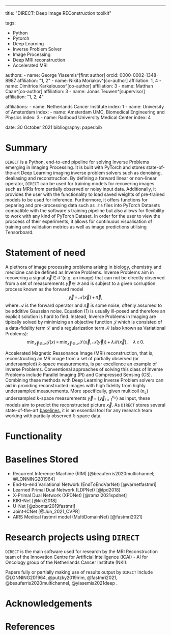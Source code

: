 ---
title: "DIRECT: Deep Image REConstruction toolkit"

tags:

 - Python
 - Pytorch
 - Deep Learning
 - Inverse Problem Solver
 - Image Processing
 - Deep MRI reconstruction
 - Accelerated MRI

authors:
    - name: George Yiasemis^[first author] 
      orcid: 0000-0002-1348-8987
      affiliation: "1, 2"
    - name: Nikita Moriakov^[co-author]
      affiliation: 1, 4
    - name: Dimitrios Karkalousos^[co-author]
      affiliation: 3
    - name: Matthan Caan^[co-author]
      affiliation: 3
    - name: Jonas Teuwen^[supervisor] 
      affiliation: "1, 2, 4"
   
affiliations:
    - name: Netherlands Cancer Institute
      index: 1
    - name: University of Amsterdam
      index: 
    - name: Amsterdam UMC, Biomedical Engineering and Physics
      index: 3
    - name: Radboud University Medical Center
      index: 4

date: 30 October 2021
bibliography: paper.bib

# Summary
`DIRECT` is a Python, end-to-end pipeline for solving Inverse Problems emerging in Imaging Processing. It is built with PyTorch and stores state-of-the-art Deep Learning imaging inverse problem solvers such as denoising, dealiasing and reconstruction. By defining a forward linear or non-linear operator, `DIRECT` can be used for training models for recovering images such as MRIs from partially observed or noisy input data. Additionally, it provides the user with the functionality to load saved weights of pre-trained models to be used for inference. Furthermore, it offers functions for peparing and pre-processing data such as `.h5` files into PyTorch Datasets compatible with the software's training pipeline but also allows for flexibility to work with any kind of PyTorch Dataset. In order for the user to view the proccess of their experiments, it allows for continuous visualisation of training and validation metrics as well as image predictions utilising Tensorboard.

# Statement of need
A plethora of image processing problems arising in biology, chemistry and medicine can be defined as Inverse Problems. Inverse Problems aim in recovering a signal $\vec{x} \, \in \, \mathcal{X}$ (e.g. an image) that can not  be directly observed from a set of measurements $\vec{y} \, \in \, \mathcal{Y}$ and is subject to a given corruption process known as the forward model $$\tag{1} \vec{y} \, = \, \mathcal{A}(\vec{x}) \,+\,\vec{n},$$ where $\mathcal{A}$ is the forward operator and $\vec{n}$ is some noise, oftenly assumed to be additive Gaussian noise. Equation (1) is usually ill-posed and therefore an explicit solution is hard to find. Instead, Inverse Problems in Imaging are tipically solved by minimizing an objective function $\mathcal{J}$ which is consisted of a data-fidelity term $\mathcal{L}$ and a regularization term $\mathcal{R}$ (also known as Variational Problems):
$$\tag{2}  \min_{\vec{x} \, \in \, \mathcal{X}} \mathcal{J}(x) \, = \, \min_{\vec{x} \, \in \,  \mathcal{X}} \mathcal{L}\big(\vec{x}, \, \mathcal{A}(\vec{y})\big) \,+\, \lambda \mathcal{R}(\vec{x}),\quad \lambda \, \ge \, 0.$$ 

Accelerated Magnetic Ressonance Image (MRI) reconstruction, that is, reconstructing an MR image from a set of partially observed (or undersampled) $k$-space measurements, is par excellence an example of Inverse Problems.  Conventional approaches of solving this class of Inverse Problems include Parallel Imaging (PI) and Compressed Sensing (CS). Combining these methods with Deep Learning Inverse Problem solvers can aid in providing reconstructed images with high fidelity from highly undersampled measurements. More specifically, given multicoil ($n_c$) undersampled $k$-space measurements $\vec{y} \,=\,\{\vec{y}_{i=1}^{n_c}\}$ as input,  these models aim to predict the reconstructed picture $\vec{x}$. As `DIRECT` stores several state-of-the-art [baselines](#baselines-stored), it is an essential tool for any research team working with partially observed $k$-space data.

# Functionality

# Baselines Stored

 - Recurrent Inference Machine (RIM) [@beauferris2020multichannel; @LONNING201964]
 - End-to-end Variational Network (EndToEndVarNet) [@varnetfastmri]
 - Learned Primal Dual Network (LDPNet) [@lpd2018]
 - X-Primal Dual Network (XPDNet) [@ramzi2021xpdnet]
 - KIKI-Net [@kiki2018]
 - U-Net [@zbontar2019fastmri]
 - Joint-ICNet [@Jun_2021_CVPR]
 - AIRS Medical fastmri model (MultiDomainNet) [@fastmri2021]

# Research projects using `DIRECT`

`DIRECT` is the main software used for research by the MRI Reconstruction team of the Innovation Centre for Artificial Intelligence (ICAI) - AI for Oncology group of the Netherlands Cancer Institute (NKI).

Papers fully or partially making use of results output by `DIRECT` include @LONNING201964, @putzky2019irim, @fastmri2021, @beauferris2020multichannel, @yiasemis2021deep .


# Acknowledgements


# References
